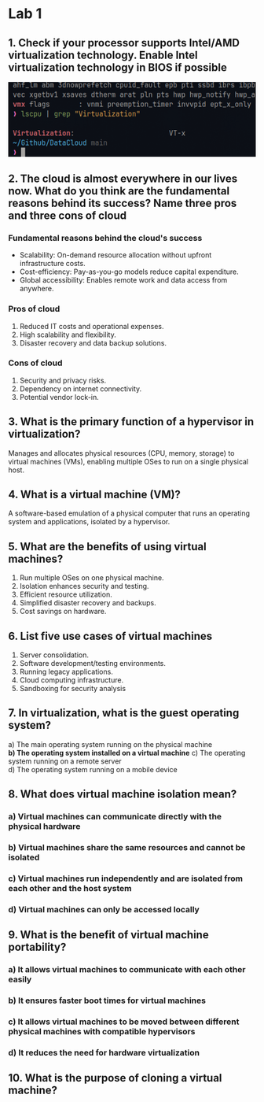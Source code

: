 # Lab 1

## 1. Check if your processor supports Intel/AMD virtualization technology. Enable Intel virtualization technology in BIOS if possible

![Virt-X enabled](./assets/Screenshots/Screenshot_2025-05-10-15-02-14_22708.png)

## 2. The cloud is almost everywhere in our lives now. What do you think are the fundamental reasons behind its success? Name three pros and three cons of cloud

### Fundamental reasons behind the cloud's success

- Scalability: On-demand resource allocation without upfront infrastructure costs.
- Cost-efficiency: Pay-as-you-go models reduce capital expenditure.
- Global accessibility: Enables remote work and data access from anywhere.

### Pros of cloud

1. Reduced IT costs and operational expenses.
2. High scalability and flexibility.
3. Disaster recovery and data backup solutions.

### Cons of cloud

1. Security and privacy risks.
2. Dependency on internet connectivity.
3. Potential vendor lock-in.

## 3. What is the primary function of a hypervisor in virtualization?

Manages and allocates physical resources (CPU, memory, storage) to virtual machines (VMs), enabling multiple OSes to run on a single physical host.

## 4. What is a virtual machine (VM)?

A software-based emulation of a physical computer that runs an operating system and applications, isolated by a hypervisor.

## 5. What are the benefits of using virtual machines?

1. Run multiple OSes on one physical machine.
2. Isolation enhances security and testing.
3. Efficient resource utilization.
4. Simplified disaster recovery and backups.
5. Cost savings on hardware.

## 6. List five use cases of virtual machines

1. Server consolidation.
2. Software development/testing environments.
3. Running legacy applications.
4. Cloud computing infrastructure.
5. Sandboxing for security analysis

## 7. In virtualization, what is the guest operating system?

a) The main operating system running on the physical machine  
**b) The operating system installed on a virtual machine** 
c) The operating system running on a remote server  
d) The operating system running on a mobile device  

## 8. What does virtual machine isolation mean?

### a) Virtual machines can communicate directly with the physical hardware

### b) Virtual machines share the same resources and cannot be isolated

### c) Virtual machines run independently and are isolated from each other and the host system

### d) Virtual machines can only be accessed locally

## 9. What is the benefit of virtual machine portability?

### a) It allows virtual machines to communicate with each other easily

### b) It ensures faster boot times for virtual machines

### c) It allows virtual machines to be moved between different physical machines with compatible hypervisors

### d) It reduces the need for hardware virtualization

## 10. What is the purpose of cloning a virtual machine?
